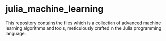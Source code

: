 # julia_machine_learning
This repository contains the files which is a collection of advanced machine learning algorithms and tools, meticulously crafted in the Julia programming language.

